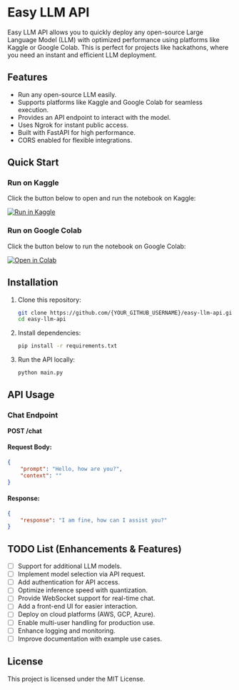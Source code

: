 # Easy LLM API

Easy LLM API allows you to quickly deploy any open-source Large Language Model (LLM) with optimized performance using platforms like Kaggle or Google Colab. This is perfect for projects like hackathons, where you need an instant and efficient LLM deployment.

## Features
- Run any open-source LLM easily.
- Supports platforms like Kaggle and Google Colab for seamless execution.
- Provides an API endpoint to interact with the model.
- Uses Ngrok for instant public access.
- Built with FastAPI for high performance.
- CORS enabled for flexible integrations.

## Quick Start

### Run on Kaggle  
Click the button below to open and run the notebook on Kaggle:

[![Run in Kaggle](https://kaggle.com/static/images/open-in-kaggle.svg)](https://www.kaggle.com/kernels/fork/{KAGGLE_KERNEL_ID})

### Run on Google Colab  
Click the button below to run the notebook on Google Colab:

[![Open in Colab](https://colab.research.google.com/assets/colab-badge.svg)]([https://colab.research.google.com/github/{GITHUB_USERNAME}/{REPO_NAME}/blob/main/{NOTEBOOK_NAME}.ipynb](https://colab.research.google.com/drive/1kQi_C2plwqmDkj6xXYnUs3b852-4VLqt?usp=sharing))

## Installation

1. Clone this repository:
   ```sh
   git clone https://github.com/{YOUR_GITHUB_USERNAME}/easy-llm-api.git
   cd easy-llm-api
   ```

2. Install dependencies:
   ```sh
   pip install -r requirements.txt
   ```

3. Run the API locally:
   ```sh
   python main.py
   ```

## API Usage

### Chat Endpoint
**POST /chat**

#### Request Body:
```json
{
    "prompt": "Hello, how are you?",
    "context": ""
}
```

#### Response:
```json
{
    "response": "I am fine, how can I assist you?"
}
```

## TODO List (Enhancements & Features)
- [ ] Support for additional LLM models.
- [ ] Implement model selection via API request.
- [ ] Add authentication for API access.
- [ ] Optimize inference speed with quantization.
- [ ] Provide WebSocket support for real-time chat.
- [ ] Add a front-end UI for easier interaction.
- [ ] Deploy on cloud platforms (AWS, GCP, Azure).
- [ ] Enable multi-user handling for production use.
- [ ] Enhance logging and monitoring.
- [ ] Improve documentation with example use cases.

## License
This project is licensed under the MIT License.

